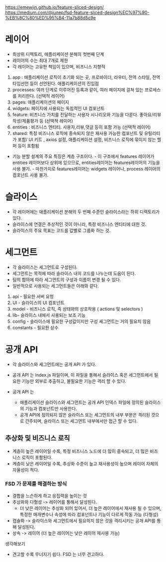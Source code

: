 https://emewjin.github.io/feature-sliced-design/
https://medium.com/@junep/fsd-feature-sliced-design%EC%97%90-%EB%8C%80%ED%95%B4-11a7b88d5c9e

# 레이어

- 최상위 디렉토리, 애플리케이션 분해의 첫번째 단계
- 레이어의 수는 최대 7개로 제한
- 각 레이어는 고유한 책임이 있으며, 비즈니스 지향적

1. app : 애플리케이션 로직이 초기화 되는 곳, 프로바이더, 라우터, 전역 스타일, 전역 타입선언 등이 선언된다. 애플리케이션의 진입점
2. processes: 여러 단계로 이루어진 등록과 같이, 여러 페이지에 걸쳐 있는 프로세스를 처리한다. (선택적 레이어)
3. pages: 애플리케이션의 페이지
4. widgets: 페이지에 사용되는 독립적인 UI 컴포넌트
5. feature: 비즈니스 가치를 전달하는 사용자 시나리오와 기능을 다룬다. 좋아요/리뷰작성/제품평가 등 (선택적 레이어)
6. entities : 비즈니스 엔티티. 사용자,리뷰,댓글 등이 포함 가능 (선택적 레이어)
7. shared: 특정 비즈니스 로직에 종속되지 않은 재사용 가능한 컴포넌트 및 유틸리티가 포함/ UI 키트 , axios 설정, 애플리케이션 설정, 비즈니스 로직에 묶이지 않는 헬퍼 등이 포함됨

- 기능 분할 설계의 주요 특징은 계층 구조이다. - 이 구조에서 features 레이어가 entities 레이어보다 상위에 있으므로, entities레이어는 features레이어의 기능을 사용 불가. - 마찬가지로 features레이어는 widgets 레이어나, process 레이어의 컴포넌트 사용 불가.

# 슬라이스

- 각 레이어에는 애플리케이션 분해의 두 번째 수준인 슬라이스라는 하위 디렉토리가 있다.
- 슬라이스에 연결은 추상적인 것이 아니라, 특정 비즈니스 엔티티에 대한 것.
- 슬라이스의 주요 목표는 코드를 값별로 그룹화 하는 것.

# 세그먼트

- 각 슬라이스는 세그먼트로 구성된다.
- 세그먼트는 목적에 따라 슬라이스 내의 코드를 나누는데 도움이 된다.
- 팀의 합의에 따라 세그먼트의 구성과 이름이 변경 될 수 있다.
- 일반적으로 사용되는 세그먼트들은 아래와 같다.

1. api - 필요한 서버 요청
2. UI - 슬라이스의 UI 컴포넌트
3. model - 비즈니스 로직, 즉 상태와의 상호작용 ( actions 및 selectors )
4. lib- 슬라이스 내에서 사용되는 보조 기능
5. config - 슬라이스에 필요한 구성값이지만 구성 세그먼트는 거의 필요치 않음
6. constants - 필요한 상수

# 공개 API

- 각 슬라이스와 세그먼트에는 공개 API 가 있다.
- 공개 API 는 index.js 파일이며, 이 파일을 통해서 슬라이스 혹은 세그먼트에서 필요한 기능만 외부로 추출하고, 불필요한 기능은 격리 할 수 있다.

- 공개 API 는
  - 애플리케이션 슬라이스와 세그먼트는 공개 API 인덱스 파일에 정의된 슬라이스의 기능과 컴포넌트만 사용한다.
  - 공개 API에 정의되지 않은 슬라이스 또는 세그먼트의 내부 부분은 격리된 것으로 간주되며, 슬라이스 또는 세그먼트 내부에서만 접근 할 수 있다.

## 추상화 및 비즈니스 로직

- 계층이 높은 레이어일 수록, 특정 비즈니스 노드에 더 많이 종속되고, 더 많은 비즈니스 로직이 포함된다.
- 계층이 낮은 레이어일 수록, 추상화 수준이 높고 재사용성이 높으며 레이어 자체의 자율성이 적다.

### FSD 가 문제를 해결하는 방식

- 결합을 느슨하게 하고 응집력을 높이는 것
- 추상화와 다형성 -> 레이어를 통해서 달성된다.
  - 더 낮은 레이어는 추상화 되어 있어서, 더 높은 레이어에서 재사용 될 수 있으며, 특정한 매개변수나 속성에 따라 컴포넌트나 기능이 다르게 작동 가능 (다형성)
- 캡슐화 -> 슬라이스와 세그먼트에서 필요하지 않은 것을 격리시키는 공개 API를 통해 달성된다.
- 상속 -> 레이어 (더 높은 레이어는 낮은 레이어 재사용 가능)

생각해보기

- 견고할 수록 무너지기 쉽다. FSD 는 너무 견고하다.

